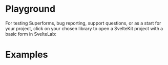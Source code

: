 <script lang="ts">
  import Head from '$lib/Head.svelte'
  import Libraries from '$lib/LibrariesButtons.svelte'
  import ExampleList from './ExampleList.svelte'  
</script>

# Playground

<Head title="Superform examples and playground" />

For testing Superforms, bug reporting, support questions, or as a start for your project, click on your chosen library to open a SvelteKit project with a basic form in SvelteLab:

<Libraries url="https://sveltelab.dev/github.com/ciscoheat/superforms-examples/tree" name="adapter" target="_blank" />

# Examples

<ExampleList />
